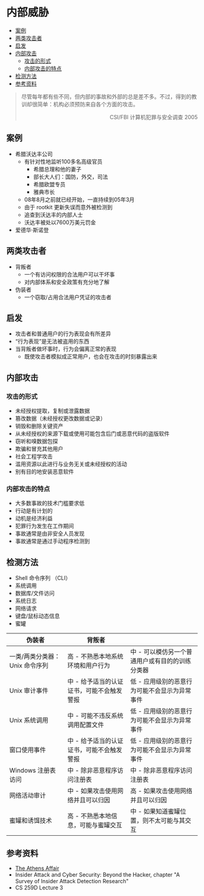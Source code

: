 # 内部威胁

<!-- TOC -->

- [案例](#案例)
- [两类攻击者](#两类攻击者)
- [启发](#启发)
- [内部攻击](#内部攻击)
    - [攻击的形式](#攻击的形式)
    - [内部攻击的特点](#内部攻击的特点)
- [检测方法](#检测方法)
- [参考资料](#参考资料)

<!-- /TOC -->

> 尽管每年都有些不同，但内部的事故和外部的总是差不多。不过，得到的教训却很简单：机构必须预防来自各个方面的攻击。
> 
> <div align="right">CSI/FBI 计算机犯罪与安全调查 2005</div>

## 案例

* 希腊沃达丰公司
    * 有针对性地监听100多名高级官员
        * 希腊总理和他的妻子
        * 部长大人们：国防，外交，司法
        * 希腊欧盟专员
        * 雅典市长
    * 08年8月之前就已经开始，一直持续到05年3月
    * 由于 rootkit 更新失误而意外被检测到
    * 追查到沃达丰的内部人士
    * 沃达丰被处以7600万美元罚金
* 爱德华·斯诺登

## 两类攻击者

* 背叛者
    * 一个有访问权限的合法用户可以干坏事
    * 对内部体系和安全政策有充分地了解
* 伪装者
    * 一个窃取/占用合法用户凭证的攻击者

## 启发

* 攻击者和普通用户的行为表现会有所差异
* “行为表现”是无法被盗用的东西
* 当背叛者做坏事时，行为会偏离正常的表现
    * 既使攻击者模拟成正常用户，也会在攻击的时刻暴露出来

## 内部攻击

### 攻击的形式

* 未经授权提取，复制或泄露数据
* 篡改数据（未经授权更改数据或记录）
* 销毁和删除关键资产
* 从未经授权的来源下载或使用可能包含后门或恶意代码的盗版软件
* 窃听和嗅数据包探
* 欺骗和冒充其他用户
* 社会工程学攻击
* 滥用资源以此进行与业务无关或未经授权的活动
* 别有目的地安装恶意软件

### 内部攻击的特点

* 大多数事故的技术门槛要求低
* 行动是有计划的
* 动机是经济利益
* 犯罪行为发生在工作期间
* 事故通常是由非安全人员发现
* 事故通常是通过手动程序检测到

## 检测方法

* Shell 命令序列 （CLI）
* 系统调用
* 数据库/文件访问
* 系统日志
* 网络请求
* 键盘/鼠标动态信息
* 蜜罐

| 伪装者                        | 背叛者                                   |                                                 |
|-------------------------------|------------------------------------------|-------------------------------------------------|
| 一类/两类分类器：Unix 命令序列 | 高 - 不熟悉本地系统环境和用户行为        | 中 - 可以模仿另一个普通用户或有目的的训练分类器 |
| Unix 审计事件                 | 中 - 给予适当的认证证书，可能不会触发警报 | 低 - 应用级别的恶意行为可能不会显示为异常事件   |
| Unix 系统调用                 | 中 - 可能不违反系统调用配置文件          | 低 - 应用级别的恶意行为可能不会显示为异常事件   |
| 窗口使用事件                  | 中 - 给予适当的认证证书，可能不会触发警报 | 低 - 应用级别的恶意行为可能不会显示为异常事件   |
| Windows 注册表访问            | 中 - 除非恶意程序访问注册表              | 中 - 除非恶意程序访问注册表                     |
| 网络活动审计                  | 中 - 如果攻击使用网络并且可以归因        | 高 - 如果攻击使用网络并且可以归因               |
| 蜜罐和诱饵技术                | 高 - 不熟悉本地信息，可能与蜜罐交互       | 中 - 如果知道蜜罐位置，则不太可能与其交互        |

## 参考资料

* [The Athens Affair](http://spectrum.ieee.org/telecom/security/the-athens-affair)
* Insider Attack and Cyber Security: Beyond the Hacker, chapter "A Survey of Insider Attack Detection Research"
* CS 259D Lecture 3
